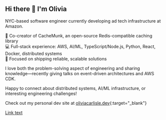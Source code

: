 ## Hi there 👋 I'm Olivia

NYC-based software engineer currently developing ad tech infrastructure at Amazon.

🚀 Co-creator of CacheMunk, an open-source Redis-compatible caching library  
💻 Full-stack experience: AWS, AI/ML, TypeScript/Node.js, Python, React, Docker, distributed systems  
🎯 Focused on shipping reliable, scalable solutions

I love both the problem-solving aspect of engineering and sharing knowledge—recently giving talks on event-driven architectures and AWS CDK.

Happy to connect about distributed systems, AI/ML infrastructure, or interesting engineering challenges!

Check out my personal dev site at [oliviacarlisle.dev](https://oliviacarlisle.dev){:target="_blank"}

<a href="https://example.com" target="_blank" rel="noopener noreferrer">Link text</a>
